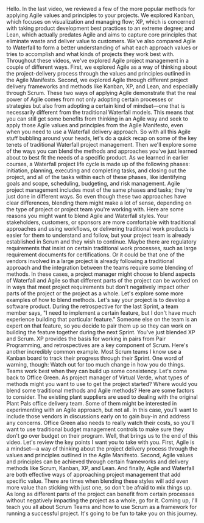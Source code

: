 Hello. In the last video, we reviewed a few of the more popular methods for
applying Agile values and principles to your projects. We explored Kanban, which
focuses on visualization and managing flow; XP, which is concerned with taking
product development best practices to an extreme degree; and Lean, which
actually predates Agile and aims to capture core principles that eliminate waste
and deliver value to customers. We've also compared Agile to Waterfall to form a
better understanding of what each approach values or tries to accomplish and
what kinds of projects they work best with. Throughout these videos, we've
explored Agile project management in a couple of different ways. First, we
explored Agile as a way of thinking about the project-delivery process through
the values and principles outlined in the Agile Manifesto. Second, we explored
Agile through different project delivery frameworks and methods like Kanban, XP,
and Lean, and especially through Scrum. These two ways of applying Agile
demonstrate that the real power of Agile comes from not only adopting certain
processes or strategies but also from adopting a certain kind of mindset—one
that is necessarily different from the traditional Waterfall models. This means
that you can still get some benefits from thinking in an Agile way and seek to
apply those Agile values and principles from the Agile Manifesto, even when you
need to use a Waterfall delivery approach. So with all this Agile stuff bubbling
around your heads, let's do a quick recap on some of the key tenets of
traditional Waterfall project management. Then we'll explore some of the ways
you can blend the methods and approaches you've just learned about to best fit
the needs of a specific product. As we learned in earlier courses, a Waterfall
project life cycle is made up of the following phases: 
initiation, 
planning,
executing and completing tasks, and 
closing out the project, and 
all of the tasks within each of these phases, like identifying goals and scope, scheduling, budgeting, and risk management. 
Agile project management includes most of the
same phases and tasks; they're just done in different ways. So even though these
two approaches have clear differences, blending them might make a lot of sense,
depending on the type of project or project team you're working with. Here are
some reasons you might want to blend Agile and Waterfall styles. Your
stakeholders, customers, or sponsors are more comfortable with traditional
approaches and using workflows, or delivering traditional work products is
easier for them to understand and follow, but your project team is already
established in Scrum and they wish to continue. Maybe there are regulatory
requirements that insist on certain traditional work processes, such as large
requirement documents for certifications. Or it could be that one of the vendors
involved in a large project is already following a traditional approach and the
integration between the teams require some blending of methods. In these cases,
a project manager might choose to blend aspects of Waterfall and Agile so that
different parts of the project can be worked on in ways that meet project
requirements but don't negatively impact other parts of the project or the
project as a whole. Let's explore some more examples of how to blend methods.
Let's say your project is to develop a software product. During the
retrospective for the last Sprint, a team member says, "I need to implement a
certain feature, but I don't have much experience building that particular
feature." Someone else on the team is an expert on that feature, so you decide
to pair them up so they can work on building the feature together during the
next Sprint. You've just blended XP and Scrum. XP provides the basis for working
in pairs from Pair Programming, and retrospectives are a key component of Scrum.
Here's another incredibly common example. Most Scrum teams I know use a Kanban
board to track their progress through their Sprint. One word of warning, though:
Watch out for too much change in how you do things. Teams work best when they
can build up some consistency. Let's come back to Office Green. As project
manager of Virtual Verde, what types of methods might you want to use to get the
project started? Where would you blend some traditional methods and Agile
methods? Here are some factors to consider. The existing plant suppliers are
used to dealing with the original Plant Pals office delivery team. Some of them
might be interested in experimenting with an Agile approach, but not all. In
this case, you'll want to include those vendors in discussions early on to gain
buy-in and address any concerns. Office Green also needs to really watch their
costs, so you'll want to use traditional budget management controls to make sure
they don't go over budget on their program. Well, that brings us to the end of
this video. Let's review the key points I want you to take with you. First,
Agile is a mindset—a way of thinking about the project delivery process through
the values and principles outlined in the Agile Manifesto. Second, Agile values
and principles can be achieved through certain frameworks and delivery methods
like Scrum, Kanban, XP, and Lean. And finally, Agile and Waterfall are both
effective ways of approaching project management that add specific value. There
are times when blending these styles will add even more value than sticking with
just one, so don't be afraid to mix things up. As long as different parts of the
project can benefit from certain processes without negatively impacting the
project as a whole, go for it. Coming up, I'll teach you all about Scrum Teams
and how to use Scrum as a framework for running a successful project. It's going
to be fun to take you on this journey.